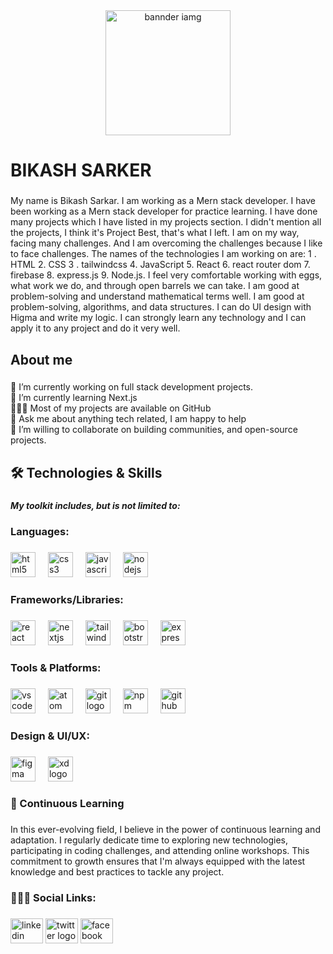 <div align="center">
  <img height="200" src="https://i.ibb.co/m5d4Pc4Y/linkden-cover-photo.png" alt="bannder iamg"  />
</div>

###


<h1 align="left">BIKASH SARKER</h1>

###

<p align="left">My name is Bikash Sarkar. I am working as a Mern stack developer. I have been working as a Mern stack developer for practice learning. I have done many projects which I have listed in my projects section. I didn't mention all the projects, I think it's Project Best, that's what I left. I am on my way, facing many challenges. And I am overcoming the challenges because I like to face challenges. The names of the technologies I am working on are: 1 . HTML 2. CSS 3 . tailwindcss 4. JavaScript 5. React 6. react router dom 7. firebase 8. express.js 9. Node.js. I feel very comfortable working with eggs, what work we do, and through open barrels we can take. I am good at problem-solving and understand mathematical terms well. I am good at problem-solving, algorithms, and data structures. I can do UI design with Higma and write my logic. I can strongly learn any technology and I can apply it to any project and do it very well.</p>

###

<h2 align="left">About me</h2>

###

<p align="left">🔭 I’m currently working on full stack development projects.<br>🌱   I’m currently learning Next.js<br>👨🏻‍💻   Most of my projects are available on GitHub<br>💬 Ask me about anything tech related, I am happy to help<br>👯 I’m willing to collaborate on building communities, and open-source projects.</p>



###

<h2 align="left">🛠️ Technologies & Skills</h2>

###

<h5 align="left">My toolkit includes, but is not limited to:</h5>

###


<h3 align="left">Languages:</h3>

###

<div align="left">
  <img src="https://cdn.jsdelivr.net/gh/devicons/devicon/icons/html5/html5-original.svg" height="40" alt="html5 logo"  />
  <img width="12" />
  <img src="https://cdn.jsdelivr.net/gh/devicons/devicon/icons/css3/css3-original.svg" height="40" alt="css3 logo"  />
  <img width="12" />
  <img src="https://cdn.jsdelivr.net/gh/devicons/devicon/icons/javascript/javascript-original.svg" height="40" alt="javascript logo"  />
  <img width="12" />
  <img src="https://cdn.jsdelivr.net/gh/devicons/devicon/icons/nodejs/nodejs-original.svg" height="40" alt="nodejs logo"  />
</div>

###

<h3 align="left">Frameworks/Libraries:</h3>

###

<div align="left">
  <img src="https://cdn.jsdelivr.net/gh/devicons/devicon/icons/react/react-original.svg" height="40" alt="react logo"  />
  <img width="12" />
  <img src="https://cdn.jsdelivr.net/gh/devicons/devicon/icons/nextjs/nextjs-original.svg" height="40" alt="nextjs logo"  />
  <img width="12" />
  <img src="https://cdn.jsdelivr.net/gh/devicons/devicon/icons/tailwindcss/tailwindcss-original-wordmark.svg" height="40" alt="tailwindcss logo"  />
  <img width="12" />
  <img src="https://cdn.jsdelivr.net/gh/devicons/devicon/icons/bootstrap/bootstrap-original.svg" height="40" alt="bootstrap logo"  />
  <img width="12" />
  <img src="https://cdn.jsdelivr.net/gh/devicons/devicon/icons/express/express-original.svg" height="40" alt="express logo"  />
</div>

###

<h3 align="left">Tools & Platforms:</h3>

###

<div align="left">
  <img src="https://cdn.jsdelivr.net/gh/devicons/devicon/icons/vscode/vscode-original.svg" height="40" alt="vscode logo"  />
  <img width="12" />
  <img src="https://cdn.jsdelivr.net/gh/devicons/devicon/icons/atom/atom-original.svg" height="40" alt="atom logo"  />
  <img width="12" />
  <img src="https://cdn.jsdelivr.net/gh/devicons/devicon/icons/git/git-original.svg" height="40" alt="git logo"  />
  <img width="12" />
  <img src="https://cdn.jsdelivr.net/gh/devicons/devicon/icons/npm/npm-original-wordmark.svg" height="40" alt="npm logo"  />
  <img width="12" />
  <img src="https://cdn.jsdelivr.net/gh/devicons/devicon/icons/github/github-original.svg" height="40" alt="github logo"  />
</div>

###

<h3 align="left">Design & UI/UX:</h3>

###

<div align="left">
  <img src="https://cdn.jsdelivr.net/gh/devicons/devicon/icons/figma/figma-original.svg" height="40" alt="figma logo"  />
  <img width="12" />
  <img src="https://cdn.jsdelivr.net/gh/devicons/devicon/icons/xd/xd-plain.svg" height="40" alt="xd logo"  />
</div>

###

<h3 align="left">🌱 Continuous Learning</h3>

###

<p align="left">In this ever-evolving field, I believe in the power of continuous learning and adaptation. I regularly dedicate time to exploring new technologies, participating in coding challenges, and attending online workshops. This commitment to growth ensures that I'm always equipped with the latest knowledge and best practices to tackle any project.</p>

###

<h3 align="left">👨🏻‍💻 Social Links:</h3>

###

<div align="left">
  <img src="https://raw.githubusercontent.com/maurodesouza/profile-readme-generator/master/src/assets/icons/social/linkedin/default.svg" width="52" height="40" alt="linkedin logo"  />
  <img src="https://raw.githubusercontent.com/maurodesouza/profile-readme-generator/master/src/assets/icons/social/twitter/default.svg" width="52" height="40" alt="twitter logo"  />
  <img src="https://raw.githubusercontent.com/maurodesouza/profile-readme-generator/master/src/assets/icons/social/facebook/default.svg" width="52" height="40" alt="facebook logo"  />
</div>

###
